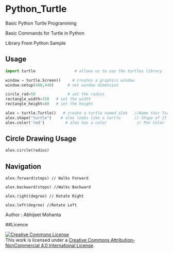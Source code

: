 # Python_Turtle
Basic Python Turtle Programming

Basic Commands for Turtle in Python

Library From Python Sample

## Usage

```python
import turtle                 # allows us to use the turtles library

window = turtle.Screen()     # creates a graphics window
window.setup(400,440)      # set window dimension

circle_rad=50              # set the radius
rectangle_width=150   # set the width
rectangle_height=80   # set the height

alex = turtle.Turtle()   # create a turtle named alex   //Name Your Turtle 
alex.shape("turtle")    # alex looks like a turtle      // Shape of It
alex.color('red')         # alex has a color             // Pen Color
```


## Circle Drawing Usage
```python
alex.circle(radius)
```
## Navigation
```pyhton
alex.forward(steps) // Walks Forward

alex.backward(steps) //Walks Backward

alex.right(degree) // Rotate Right

alex.left(degree) //Rotate Left

```


Author : Abhijeet Mohanta

##Licence 

<a rel="license" href="http://creativecommons.org/licenses/by-nc/4.0/"><img alt="Creative Commons License" style="border-width:0" src="https://i.creativecommons.org/l/by-nc/4.0/88x31.png" /></a><br />This work is licensed under a <a rel="license" href="http://creativecommons.org/licenses/by-nc/4.0/">Creative Commons Attribution-NonCommercial 4.0 International License</a>.
